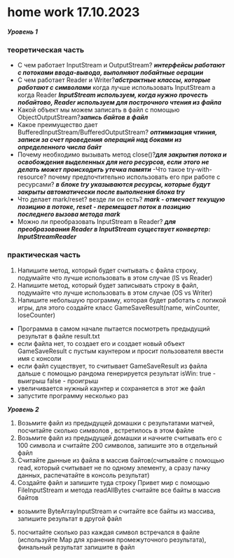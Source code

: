 # home work 17.10.2023

***Уровень 1***
### теоретическая часть
- C чем работает InputStream и OutputStream?
***интерфейсы работают с потоками ввода-вывода, выполняют побайтные оерации***
- C чем работает Reader и Writer?***абстрактные классы, которые работают с символами*** 
когда лучше использовать InputStream а когда Reader ***InputStream используем, когда нужно прочесть побайтово, Reader***
***используем для построчного чтения из файла***
- Какой объект мы можем записать в файл с помощью ObjectOutputStream?***запись байтов в файл***
- Какое преимущество дает BufferedInputStream/BufferedOutputStream? ***оптимизация чтиния, записи за счет проведения***
***операций над боками из определенного числа байт***
- Почему необходимо вызывать метод close()?***для закрытия потока и освобождения выделенных для него ресурсов, если***
***этого не делать может происходить утечка памяти***
 -Что такое try-with-resource? почему предпочтительно использовать его при работе с ресурсами? ***в блоке try указываются
ресурсы, которые будут закрыты автоматически после выполнения блока try***
- Что делает mark/reset? везде ли он есть? ***mark - отмечает текущую позицию в потоке, reset - перемещает поток в 
позицию последнего вызова метода mark***
- Можно ли преобразовать InputStream в Reader? ***для преобразования Reader в InputStream существует конвертер: 
InputStreamReader***

### практическая часть

1) Напишите метод, который будет считывать с файла строку, подумайте что лучше использовать в этом случае (IS vs Reader)
2) Напишите метод, который будет записывать строку в файл, подумайте что лучше использовать в этом случае (OS vs Writer)
3) Напишите небольшую программу, которая будет работать с логикой игры, для этого создайте класс 
GameSaveResult(name, winCounter, loseCounter)
- Программа в самом начале пытается посмотреть предыдущий результат в файле result.txt
- если файла нет, то создает его и создает новый объект GameSaveResult с пустым каунтером и просит пользователя 
ввести имя с консоли
- если файл существует, то считывает GameSaveResult из файла дальше с помощью рандома генерируется результат isWin:
true - выигрыш
false - проигрыш
- увеличивается нужный каунтер и сохраняется в этот же файл
- запустите программу несколько раз

***Уровень 2***
1) Возьмите файл из предыдущей домашки с результатами матчей, посчитайте сколько символов , встретилось в этом файле
2) Возьмите файл из предыдущей домашки и начните считывать его с 100 символа и считайте 200 символов, запишите это в 
отдельный файл
3) Считайте дынные из файла в массив байтов(считывайте с помощью read, который считывает не по одному элементу, 
а сразу пачку данных, распечатайте в консоль результат)
4) Создайте файл и запишите туда строку Привет мир с помощью FileInputStream и метода readAllBytes считайте все 
байты в массив байтов
- возьмите ByteArrayInputStream и считайте все байты из массива, запишите результат в другой файл
5) посчитайте сколько раз каждая символ встречался в файле (используйте Map для хранения промежуточного результата), 
финальный результат запишите в файл